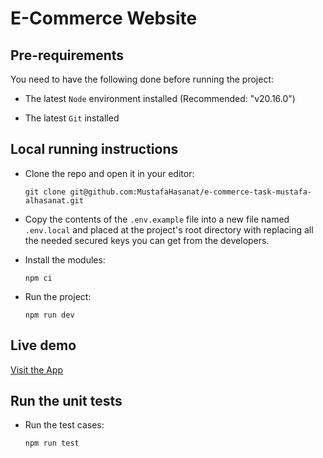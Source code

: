 # E-Commerce Website

## Pre-requirements

You need to have the following done before running the project:

- The latest `Node` environment installed (Recommended: "v20.16.0")

- The latest `Git` installed

## Local running instructions

- Clone the repo and open it in your editor:

  `git clone git@github.com:MustafaHasanat/e-commerce-task-mustafa-alhasanat.git`

- Copy the contents of the `.env.example` file into a new file named `.env.local` and placed at the project's root directory with replacing all the needed secured keys you can get from the developers.

- Install the modules:

  `npm ci`

- Run the project:

  `npm run dev`

## Live demo

[Visit the App](https://e-commerce-task-mustafa-alhasanat.vercel.app)

## Run the unit tests

- Run the test cases:

  `npm run test`